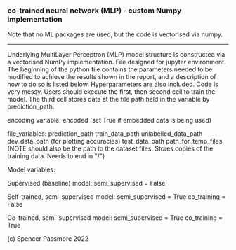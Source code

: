 ### co-trained neural network (MLP) - custom Numpy implementation 

Note that no ML packages are used, but the code is vectorised via numpy.

--- 

Underlying MultiLayer Perceptron (MLP) model structure is constructed via a vectorised NumPy implementation. 
File designed for jupyter environment.
The beginning of the python file contains the parameters needed to be modified to achieve the results shown in the report, and a description of how to do so is listed below. Hyperparameters are also included. 
Code is very messy. Users should execute the first, then second cell to train the model. The third cell stores data at the file path held in the variable by prediction_path.


encoding variable:
encoded (set True if embedded data is being used)

file_variables:
prediction_path
train_data_path
unlabelled_data_path
dev_data_path (for plotting accuracies)
test_data_path
path_for_temp_files (NOTE should also be the path to the dataset files. Stores copies of the training data. Needs to end in "/")

Model variables:

Supervised (baseline) model: 
semi_supervised = False

Self-trained, semi-supervised model:
semi_supervised = True
co_training = False

Co-trained, semi-supervised model:
semi_supervised = True
co_training = True


(c) Spencer Passmore 2022
